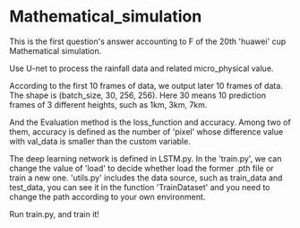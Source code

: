 # Mathematical_simulation

This is the first question's answer accounting to F of the 20th 'huawei' cup Mathematical simulation.

Use U-net to process the rainfall data and related micro_physical value.

According to the first 10 frames of data, we output later 10 frames of data. The shape is (batch_size, 30, 256, 256).
Here 30 means 10 prediction frames of 3 different heights, such as 1km, 3km, 7km.

And the Evaluation method is the loss_function and accuracy. Among two of them, accuracy is defined as the number of 
'pixel' whose difference value with val_data is smaller than the custom variable.

The deep learning network is defined in LSTM.py. In the 'train.py', we can change the value of 'load' to decide whether
load the former .pth file or train a new one. 'utils.py' includes the data source, such as train_data and test_data, 
you can see it in the function 'TrainDataset' and you need to change the path according to your own environment.

Run train.py, and train it!
